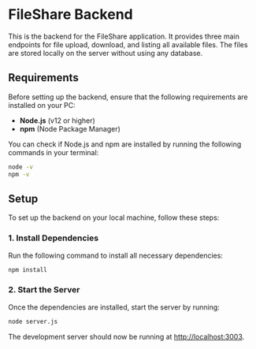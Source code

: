 # FileShare Backend

This is the backend for the FileShare application. It provides three main endpoints for file upload, download, and listing all available files. The files are stored locally on the server without using any database.

## Requirements

Before setting up the backend, ensure that the following requirements are installed on your PC:

- **Node.js** (v12 or higher)
- **npm** (Node Package Manager)


You can check if Node.js and npm are installed by running the following commands in your terminal:

```bash
node -v
npm -v
```

## Setup

To set up the backend on your local machine, follow these steps:

### 1. Install Dependencies

Run the following command to install all necessary dependencies:

```bash
npm install
```

### 2. Start the Server

Once the dependencies are installed, start the server by running:

```bash
node server.js
```

The development server should now be running at [http://localhost:3003](http://localhost:3003).